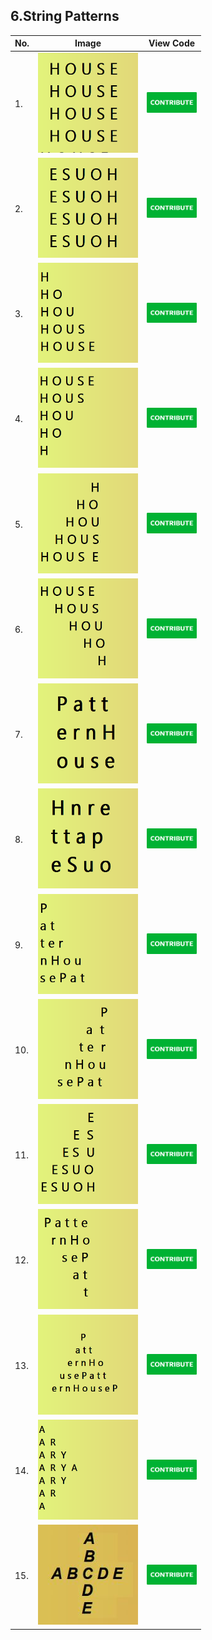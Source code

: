 ## 6.String Patterns

| No. | Image | View Code | 
| --- | ----- | --------- |
|1.|![1](https://github.com/PatternHouse/guidelines/blob/main/patterns/string/stringpattern1.png)|<a href="https://github.com/PatternHouse/CPlusPlus-PatternHouse/issues/11"><img align="" width="80px" src="https://github.com/PatternHouse/Join_PatternHouse/blob/main/assets/contribute-button.png" /></a>|
|2.|![1](https://github.com/PatternHouse/guidelines/blob/main/patterns/string/stringpattern2.png)|<a href="https://github.com/PatternHouse/CPlusPlus-PatternHouse/issues/12"><img align="" width="80px" src="https://github.com/PatternHouse/Join_PatternHouse/blob/main/assets/contribute-button.png" /></a>|
|3.|![1](https://github.com/PatternHouse/guidelines/blob/main/patterns/string/stringpattern3.png)|<a href="https://github.com/PatternHouse/CPlusPlus-PatternHouse/issues/13"><img align="" width="80px" src="https://github.com/PatternHouse/Join_PatternHouse/blob/main/assets/contribute-button.png" /></a>|
|4.|![1](https://github.com/PatternHouse/guidelines/blob/main/patterns/string/stringpattern4.png)|<a href="https://github.com/PatternHouse/CPlusPlus-PatternHouse/issues/14"><img align="" width="80px" src="https://github.com/PatternHouse/Join_PatternHouse/blob/main/assets/contribute-button.png" /></a>|
|5.|![1](https://github.com/PatternHouse/guidelines/blob/main/patterns/string/stringpattern5.png)|<a href="https://github.com/PatternHouse/CPlusPlus-PatternHouse/issues/15"><img align="" width="80px" src="https://github.com/PatternHouse/Join_PatternHouse/blob/main/assets/contribute-button.png" /></a>|
|6.|![1](https://github.com/PatternHouse/guidelines/blob/main/patterns/string/stringpattern6.png)|<a href="https://github.com/PatternHouse/CPlusPlus-PatternHouse/issues/16"><img align="" width="80px" src="https://github.com/PatternHouse/Join_PatternHouse/blob/main/assets/contribute-button.png" /></a>|
|7.|![1](https://github.com/PatternHouse/guidelines/blob/main/patterns/string/stringpattern7.png)|<a href="https://github.com/PatternHouse/CPlusPlus-PatternHouse/issues/17"><img align="" width="80px" src="https://github.com/PatternHouse/Join_PatternHouse/blob/main/assets/contribute-button.png" /></a>|
|8.|![1](https://github.com/PatternHouse/guidelines/blob/main/patterns/string/stringpattern8.png)|<a href="https://github.com/PatternHouse/CPlusPlus-PatternHouse/issues/18"><img align="" width="80px" src="https://github.com/PatternHouse/Join_PatternHouse/blob/main/assets/contribute-button.png" /></a>|
|9.|![1](https://github.com/PatternHouse/guidelines/blob/main/patterns/string/stringpattern9.png)|<a href="https://github.com/PatternHouse/CPlusPlus-PatternHouse/issues/19"><img align="" width="80px" src="https://github.com/PatternHouse/Join_PatternHouse/blob/main/assets/contribute-button.png" /></a>|
|10.|![1](https://github.com/PatternHouse/guidelines/blob/main/patterns/string/stringpattern10.png)|<a href="https://github.com/PatternHouse/CPlusPlus-PatternHouse/issues/20"><img align="" width="80px" src="https://github.com/PatternHouse/Join_PatternHouse/blob/main/assets/contribute-button.png" /></a>|
|11.|![1](https://github.com/PatternHouse/guidelines/blob/main/patterns/string/stringpattern11.png)|<a href="https://github.com/PatternHouse/CPlusPlus-PatternHouse/issues/21"><img align="" width="80px" src="https://github.com/PatternHouse/Join_PatternHouse/blob/main/assets/contribute-button.png" /></a>|
|12.|![1](https://github.com/PatternHouse/guidelines/blob/main/patterns/string/stringpattern12.png)|<a href="https://github.com/PatternHouse/CPlusPlus-PatternHouse/issues/22"><img align="" width="80px" src="https://github.com/PatternHouse/Join_PatternHouse/blob/main/assets/contribute-button.png" /></a>|
|13.|![1](https://github.com/PatternHouse/guidelines/blob/main/patterns/string/stringpattern13.png)|<a href="https://github.com/PatternHouse/CPlusPlus-PatternHouse/issues/23"><img align="" width="80px" src="https://github.com/PatternHouse/Join_PatternHouse/blob/main/assets/contribute-button.png" /></a>|
|14.|![1](https://github.com/PatternHouse/guidelines/blob/main/patterns/string/stringpattern14.png)|<a href="https://github.com/PatternHouse/CPlusPlus-PatternHouse/issues/24"><img align="" width="80px" src="https://github.com/PatternHouse/Join_PatternHouse/blob/main/assets/contribute-button.png" /></a>|
|15.|![1](https://github.com/PatternHouse/guidelines/blob/main/patterns/string/stringpattern15.png)|<a href="https://github.com/PatternHouse/CPlusPlus-PatternHouse/issues/25"><img align="" width="80px" src="https://github.com/PatternHouse/Join_PatternHouse/blob/main/assets/contribute-button.png" /></a>|



